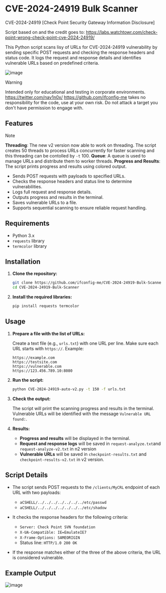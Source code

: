 # CVE-2024-24919 Bulk Scanner
CVE-2024-24919 [Check Point Security Gateway Information Disclosure]

Script based on and the credit goes to: https://labs.watchtowr.com/check-point-wrong-check-point-cve-2024-24919/

This Python script scans lisy of URLs for CVE-2024-24919 vulnerability by sending specific POST requests and checking the response headers and status code. It logs the request and response details and identifies vulnerable URLs based on predefined criteria.

![image](https://github.com/ifconfig-me/CVE-2024-24919-Bulk-Scanner/assets/25315805/464caa97-c007-4da8-b6d5-f277b684123b)


> [!WARNING]
> Intended only for educational and testing in corporate environments.
> https://twitter.com/nav1n0x/ https://github.com/ifconfig-me takes no responsibility for the code, use at your own risk.
> Do not attack a target you don't have permission to engage with.

## Features
> [!NOTE]
**Threading**: The new v2 version now able to work on threading. The script creates 50 threads to process URLs concurrently for faster scanning and this threading can be contolled by `-t` 100.
**Queue**: A queue is used to manage URLs and distribute them to worker threads.
**Progress and Results**: The script prints progress and results using colored output.

- Sends POST requests with payloads to specified URLs.
- Checks the response headers and status line to determine vulnerabilities.
- Logs full request and response details.
- Outputs progress and results in the terminal.
- Saves vulnerable URLs to a file.
- Supports sequential scanning to ensure reliable request handling.

## Requirements

- Python 3.x
- `requests` library
- `termcolor` library

## Installation

1. **Clone the repository:**

    ```bash
    git clone https://github.com/ifconfig-me/CVE-2024-24919-Bulk-Scanner.git
    cd CVE-2024-24919-Bulk-Scanner
    ```

2. **Install the required libraries:**

    ```bash
    pip install requests termcolor
    ```

## Usage

1. **Prepare a file with the list of URLs:**

    Create a text file (e.g., `urls.txt`) with one URL per line. Make sure each URL starts with `https://`. Example:

    ```
    https://example.com
    https://testsite.com
    https://vulnerable.com
    https://123.456.789.10:8080
    ```

2. **Run the script:**

    ```bash
    python CVE-2024-24919-auto-v2.py -t 150 -f urls.txt
    ```

3. **Check the output:**

    The script will print the scanning progress and results in the terminal. Vulnerable URLs will be identified with the message `Vulnerable URL found:`.

4. **Results:**

    - **Progress and results** will be displayed in the terminal.
    - **Request and response logs** will be saved in `request-analyze.txt`and `request-analyze-v2.txt` in n2 version
    - **Vulnerable URLs** will be saved in `checkpoint-results.txt` and `checkpoint-results-v2.txt` in v2 version. 

## Script Details

- The script sends POST requests to the `/clients/MyCRL` endpoint of each URL with two payloads:
  - `aCSHELL/../../../../../../../etc/passwd`
  - `aCSHELL/../../../../../../../etc/shadow`

- It checks the response headers for the following criteria:
  - `Server: Check Point SVN foundation`
  - `X-UA-Compatible: IE=EmulateIE7`
  - `X-Frame-Options: SAMEORIGIN`
  - Status line: `HTTP/1.0 200 OK`

- If the response matches either of the three of the above criteria, the URL is considered vulnerable.

## Example Output

![image](https://github.com/ifconfig-me/CVE-2024-24919-Bulk-Scanner/assets/25315805/c5ba361a-e702-4e14-9ba9-99618ad0ba64)






